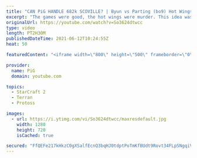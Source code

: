 ```yaml
---
title: "CAN PiG HANDLE 682k SCOVILLE? | Byun vs Parting (bo9) Hot Wings Cast"
excerpt: "The games were good, the hot wings were murder. This idea was influenced by @First We Feast 's Hot Ones series 🎤 More Pro SC2 Casts: https://www.youtube.com/playlist?list=PLFUDU8AOevUetBNFfypOKoKcE3BqgZdbt 🐷 Support PiG: https://www.pigstarcraft.com/support/ -- 🐖 Watch live on https://www.twitch.tv/x5_pig"
originalUrl: https://youtube.com/watch?v=So3624dtwcc
type: video
length: PT2H30M
publishedDateTime: 2021-06-12T10:24:55Z
heat: 50

featuredContent: "<iframe width=\"800\" height=\"500\" frameborder=\"0\" src=\"https://www.youtube.com/embed/So3624dtwcc\" allow=\"accelerometer; autoplay; encrypted-media; gyroscope; picture-in-picture\" allowfullscreen></iframe>"

provider:
  name: PiG
  domain: youtube.com

topics:
  - StarCraft 2
  - Terran
  - Protoss

images:
  - url: https://i.ytimg.com/vi/So3624dtwcc/maxresdefault.jpg
    width: 1280
    height: 720
    isCached: true

secured: "FfQEFe217kHkzC0gXSalfEcnQ3bqHJ0tdptPoTmKfBUdt9Rovt34FLpSNgqiVlDTSnw2LAxx6fMjeflHemNYk/nxLp6XeZTJOo6pLBq3P7j4pYtV4uK2q/4AgVDM3jAWzC++v6n20WcnZCogeBhh3rW+hMo0k2itxHBzd5xjw0qkSr7hOurHtO/NGLe8cI38y8RSCg72v2/+QX47E0wr/7rOqu1N4+X1Ex5ThWw0MSc7O2obzo39s1FHtSHvDQazhjEzfUv4vfBM7O8GDmOVicZG0ZN0CWTWd9jdZW52vQLegJSc/HeSECv7VNvwvyEESW50RF2lj+bOPXRAwEdpwtWvY+L5xc5iqL3tIt23MEwQjtqTEPZhogKFBAZnazN3nHAABKt32456Pfiv2ORMnFQeS4pX1oZYfXq4GKv0GX8=;0Hbtam+GD7R0xHpaHz8AMA=="
---
```


